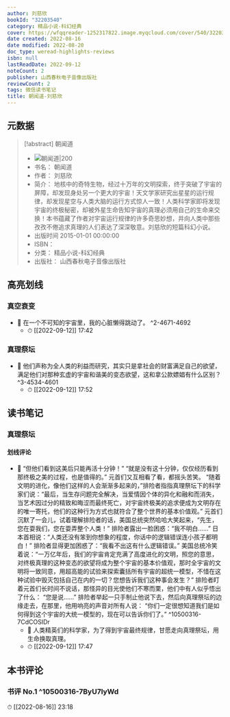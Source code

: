 ```yaml
---
author: 刘慈欣
bookId: "32203540"
category: 精品小说-科幻经典
cover: https://wfqqreader-1252317822.image.myqcloud.com/cover/540/32203540/t7_32203540.jpg
date created: 2022-08-16
date modified: 2022-08-20
doc_type: weread-highlights-reviews
isbn: null
lastReadDate: 2022-09-12
noteCount: 2
publisher: 山西春秋电子音像出版社
reviewCount: 2
tags: 微信读书笔记
title: 朝闻道-刘慈欣
---
```


## 元数据

> [!abstract] 朝闻道
> - ![ 朝闻道|200](https://wfqqreader-1252317822.image.myqcloud.com/cover/540/32203540/t7_32203540.jpg)
> - 书名： 朝闻道
> - 作者： 刘慈欣
> - 简介： 地核中的奇特生物，经过十万年的文明探索，终于突破了宇宙的屏障，却发现身处另一个更大的宇宙！天文学家研究出星星的运行规律，却发现星空与人类大脑的运行方式惊人一致！人类科学家即将发现宇宙的终极秘密，却被外星生命告知宇宙的真理必须用自己的生命来交换！本书蕴藏了作者对宇宙运行规律的许多奇思妙想，并向人类中那些孜孜不倦追求真理的人们表达了深深敬意。刘慈欣的短篇科幻小说。
> - 出版时间 2015-01-01 00:00:00
> - ISBN： 
> - 分类： 精品小说-科幻经典
> - 出版社： 山西春秋电子音像出版社

## 高亮划线

### 真空衰变


- 📌 在一个不可知的宇宙里，我的心脏懒得跳动了。 ^2-4671-4692
    - ⏱ [[2022-09-12]]  17:42 
### 真理祭坛


- 📌 他们声称为全人类的利益而研究，其实只是拿社会的财富满足自己的欲望，满足他们对那种玄虚的宇宙和谐美的变态欲望，这和拿公款嫖娼有什么区别？ ^3-4534-4601
    - ⏱ [[2022-09-12]]  17:52 
## 读书笔记

### 真理祭坛

#### 划线评论
- 📌 “但他们看到这美后只能再活十分钟！”
“就是没有这十分钟，仅仅经历看到那终极之美的过程，也是值得的。”
元首们又互相看了看，都摇头苦笑。
“随着文明的进化，像他们这样的人会渐渐多起来的，”排险者指指真理祭坛下的科学家们说：“最后，当生存问题完全解决，当爱情因个体的异化和融和而消失，当艺术因过分的精致和晦涩而最终死亡，对宇宙终极美的追求便成为文明存在的唯一寄托，他们的这种行为方式也就符合了整个世界的基本价值观。”
元首们沉默了一会儿，试着理解排险者的话，美国总统突然哈哈大笑起来，“先生，您在耍我们，您在耍弄整个人类！”
排险者露出一脸困惑：“我不明白……”
日本首相说：“人类还没有笨到你想象的程度，你话中的逻辑错误连小孩子都明白！”
排险者显得更加困惑了：“我看不出这有什么逻辑错误。”
美国总统冷笑着说：“一万亿年后，我们的宇宙肯定充满了高度进化的文明，照您的意思，对终极真理的这种变态的欲望将成为整个宇宙的基本价值观，那时全宇宙的文明将一致同意，用超高能的试验来探索囊括所有宇宙的超统一模型，不惜在这种试验中毁灭包括自己在内的一切？您想告诉我们这种事会发生？”
排险者盯着元首们长时间不说话，那怪异的目光使他们不寒而栗，他们中有人似乎悟出了什么：
“您是说……”
排险者举起一只手制止他说下去，然后向真理祭坛的边缘走去，在那里，他用响亮的声音对所有人说：
“你们一定很想知道我们是如何得到这个宇宙的大统一模型的，现在可以告诉你们了。” ^10500316-7CdCOSIDr
    - 💭 人类精英们的科学家，为了得到宇宙最终规律，甘愿走向真理祭坛，用生命换取真理。
    - ⏱ [[2022-09-12]]  17:47
   
## 本书评论

### 书评 No.1  ^10500316-7ByU7lyWd
⏱ [[2022-08-16]]  23:18
